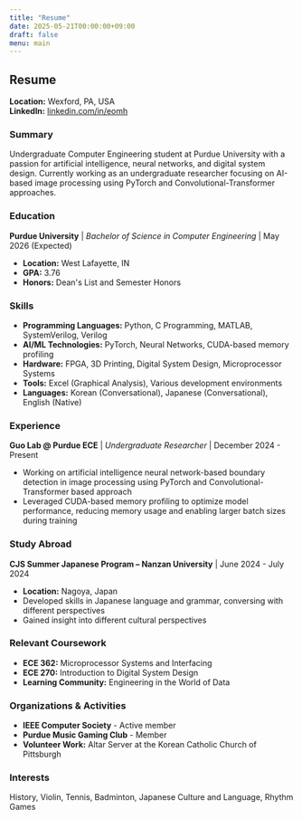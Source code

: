 ```yaml
---
title: "Resume"
date: 2025-05-21T00:00:00+09:00
draft: false
menu: main
---
```


## Resume

**Location:** Wexford, PA, USA  
**LinkedIn:** [linkedin.com/in/eomh](https://linkedin.com/in/eomh)

### Summary

Undergraduate Computer Engineering student at Purdue University with a passion for artificial intelligence, neural networks, and digital system design. Currently working as an undergraduate researcher focusing on AI-based image processing using PyTorch and Convolutional-Transformer approaches.

### Education
**Purdue University** | *Bachelor of Science in Computer Engineering* | May 2026 (Expected)
- **Location:** West Lafayette, IN
- **GPA:** 3.76
- **Honors:** Dean's List and Semester Honors

### Skills
- **Programming Languages:** Python, C Programming, MATLAB, SystemVerilog, Verilog
- **AI/ML Technologies:** PyTorch, Neural Networks, CUDA-based memory profiling
- **Hardware:** FPGA, 3D Printing, Digital System Design, Microprocessor Systems
- **Tools:** Excel (Graphical Analysis), Various development environments
- **Languages:** Korean (Conversational), Japanese (Conversational), English (Native)

### Experience
**Guo Lab @ Purdue ECE** | *Undergraduate Researcher* | December 2024 - Present
- Working on artificial intelligence neural network-based boundary detection in image processing using PyTorch and Convolutional-Transformer based approach
- Leveraged CUDA-based memory profiling to optimize model performance, reducing memory usage and enabling larger batch sizes during training

### Study Abroad
**CJS Summer Japanese Program – Nanzan University** | June 2024 - July 2024
- **Location:** Nagoya, Japan
- Developed skills in Japanese language and grammar, conversing with different perspectives
- Gained insight into different cultural perspectives

### Relevant Coursework
- **ECE 362:** Microprocessor Systems and Interfacing
- **ECE 270:** Introduction to Digital System Design
- **Learning Community:** Engineering in the World of Data

### Organizations & Activities
- **IEEE Computer Society** - Active member
- **Purdue Music Gaming Club** - Member
- **Volunteer Work:** Altar Server at the Korean Catholic Church of Pittsburgh

### Interests
History, Violin, Tennis, Badminton, Japanese Culture and Language, Rhythm Games
